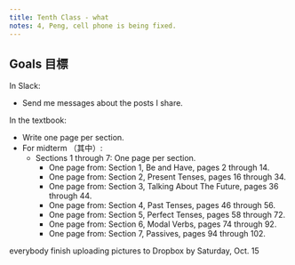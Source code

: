 ```yaml
---
title: Tenth Class - what
notes: 4, Peng, cell phone is being fixed.
---
```





## Goals 目標

In Slack:  
- Send me messages about the posts I share.

In the textbook:  
- Write one page per section.
- For midterm （其中）:  
  - Sections 1 through 7: One page per section.
      - One page from: Section 1, Be and Have, pages 2 through 14.
      - One page from: Section 2, Present Tenses, pages 16 through 34.
      - One page from: Section 3, Talking About The Future, pages 36 through 44.
      - One page from: Section 4, Past Tenses, pages 46 through 56.
      - One page from: Section 5, Perfect Tenses, pages 58 through 72.
      - One page from: Section 6, Modal Verbs, pages 74 through 92.
      - One page from: Section 7, Passives, pages 94 through 102.

everybody finish uploading pictures to Dropbox by Saturday, Oct. 15
